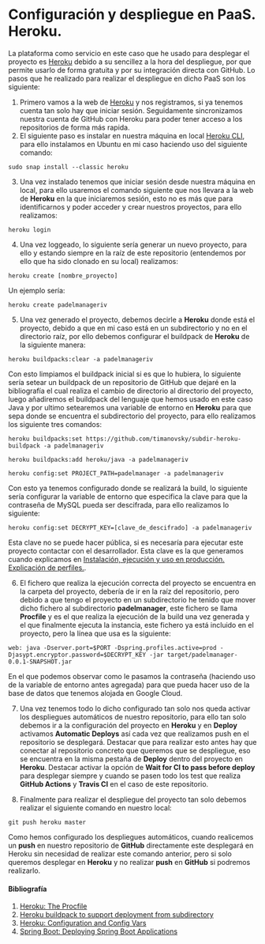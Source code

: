 # Configuración y despliegue en PaaS. Heroku.
La plataforma como servicio en este caso que he usado para desplegar el proyecto es [Heroku](https://www.heroku.com) debido a su sencillez a la hora del despliegue, por que permite usarlo de forma gratuita y por su integración directa con GitHub. Lo pasos que he realizado para realizar el despliegue en dicho PaaS son los siguiente:

1. Primero vamos a la web de [Heroku](https://www.heroku.com) y nos registramos, si ya tenemos cuenta tan solo hay que iniciar sesión. Seguidamente sincronizamos nuestra cuenta de GitHub con Heroku para poder tener acceso a los repositorios de forma más rapida.
2. El siguiente paso es instalar en nuestra máquina en local [Heroku CLI](https://devcenter.heroku.com/articles/heroku-cli), para ello instalamos en Ubuntu en mi caso haciendo uso del siguiente comando:
```
sudo snap install --classic heroku
```

3. Una vez instalado tenemos que iniciar sesión desde nuestra máquina en local, para ello usaremos el comando siguiente que nos llevara a la web de **Heroku** en la que iniciaremos sesión, esto no es más que para identificarnos y poder acceder y crear nuestros proyectos, para ello realizamos:
```
heroku login
```

4. Una vez loggeado, lo siguiente sería generar un nuevo proyecto, para ello y estando siempre en la raíz de este repositorio (entendemos por ello que ha sido clonado en su local) realizamos:
```
heroku create [nombre_proyecto]
```
Un ejemplo sería:
```
heroku create padelmanageriv
```

5. Una vez generado el proyecto, debemos decirle a **Heroku** donde está el proyecto, debido a que en mi caso está en un subdirectorio y no en el directorio raíz, por ello debemos configurar el buildpack de **Heroku** de la siguiente manera:
```
heroku buildpacks:clear -a padelmanageriv
```
Con esto limpiamos el buildpack inicial si es que lo hubiera, lo siguiente sería setear un buildpack de un repositorio de GitHub que dejaré en la bibliografía el cual realiza el cambio de directorio al directorio del proyecto, luego añadiremos el buildpack del lenguaje que hemos usado en este caso Java y por ultimo setearemos una variable de entorno en **Heroku** para que sepa donde se encuentra el subdirectorio del proyecto, para ello realizamos los siguiente tres comandos:
```
heroku buildpacks:set https://github.com/timanovsky/subdir-heroku-buildpack -a padelmanageriv
```
```
heroku buildpacks:add heroku/java -a padelmanageriv
```
```
heroku config:set PROJECT_PATH=padelmanager -a padelmanageriv
```
Con esto ya tenemos configurado donde se realizará la build, lo siguiente sería configurar la variable de entorno que especifica la clave para que la contraseña de MySQL pueda ser descifrada, para ello realizamos lo siguiente:
```
heroku config:set DECRYPT_KEY=[clave_de_descifrado] -a padelmanageriv
```
Esta clave no se puede hacer pública, si es necesaría para ejecutar este proyecto contactar con el desarrollador. Esta clave es la que generamos cuando explicamos en [Instalación, ejecución y uso en producción. Explicación de perfiles.](https://github.com/ruanete/PadelManager/tree/master/doc/instalacion_ejecucion_prod.md).

6. El fichero que realiza la ejecución correcta del proyecto se encuentra en la carpeta del proyecto, debería de ir en la raíz del repositorio, pero debido a que tengo el proyecto en un subdirectorio he tenido que mover dicho fichero al subdirectorio **padelmanager**, este fichero se llama **Procfile** y es el que realiza la ejecución de la build una vez generada y el que finalmente ejecuta la instancia, este fichero ya está incluido en el proyecto, pero la línea que usa es la siguiente:
```
web: java -Dserver.port=$PORT -Dspring.profiles.active=prod -Djasypt.encryptor.password=$DECRYPT_KEY -jar target/padelmanager-0.0.1-SNAPSHOT.jar
```
En el que podemos observar como le pasamos la contraseña (haciendo uso de la variable de entorno antes agregada) para que pueda hacer uso de la base de datos que tenemos alojada en Google Cloud.

7. Una vez tenemos todo lo dicho configurado tan solo nos queda activar los despliegues automáticos de nuestro repositorio, para ello tan solo debemos ir a la configuración del proyecto en **Heroku** y en **Deploy** activamos **Automatic Deploys** así cada vez que realizamos push en el repositorio se desplegará. Destacar que para realizar esto antes hay que conectar al repositorio concreto que queremos que se despliegue, eso se encuentra en la misma pestaña de **Deploy** dentro del proyecto en **Heroku**. Destacar activar la opción de **Wait for CI to pass before deploy** para desplegar siempre y cuando se pasen todo los test que realiza **GitHub Actions** y **Travis CI** en el caso de este repositorio.

8. Finalmente para realizar el despliegue del proyecto tan solo debemos realizar el siguiente comando en nuestro local:
```
git push heroku master
```
Como hemos configurado los despliegues automáticos, cuando realicemos un **push** en nuestro repositorio de **GitHub** directamente este desplegará en Heroku sin necesidad de realizar este comando anterior, pero si solo queremos desplegar en **Heroku** y no realizar **push** en **GitHub** si podremos realizarlo.

#### Bibliografía
1. [Heroku: The Procfile](https://devcenter.heroku.com/articles/procfile)
2. [Heroku buildpack to support deployment from subdirectory](https://medium.com/@timanovsky/heroku-buildpack-to-support-deployment-from-subdirectory-e743c2c838dd)
3. [Heroku: Configuration and Config Vars](https://devcenter.heroku.com/articles/config-vars)
4. [Spring Boot: Deploying Spring Boot Applications](https://docs.spring.io/spring-boot/docs/current/reference/html/deployment.html#cloud-deployment-heroku)
